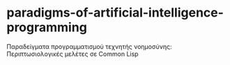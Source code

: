 # paradigms-of-artificial-intelligence-programming
Παραδείγματα προγραμματισμού τεχνητής νοημοσύνης: Περιπτωσιολογικές μελέτες σε Common Lisp
